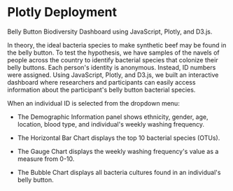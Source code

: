 # Plotly Deployment

Belly Button Biodiversity Dashboard using JavaScript, Plotly, and D3.js.

In theory, the ideal bacteria species to make synthetic beef may be found in the belly button. To test the hypothesis, we have samples of the navels of people across the country to identify bacterial species that colonize their belly buttons. Each person's identity is anonymous. Instead, ID numbers were assigned. Using JavaScript, Plotly, and D3.js, we built an interactive dashboard where researchers and participants can easily access information about the participant's belly button bacterial species.

When an individual ID is selected from the dropdown menu:

- The Demographic Information panel shows ethnicity, gender, age, location, blood type, and individual's weekly washing frequency.

- The Horizontal Bar Chart displays the top 10 bacterial species (OTUs).

- The Gauge Chart displays the weekly washing frequency's value as a measure from 0-10.

- The Bubble Chart displays all bacteria cultures found in an individual's belly button.

